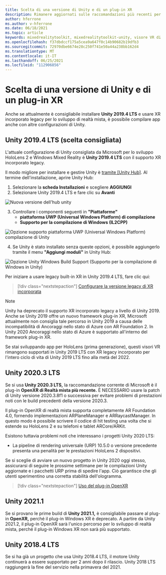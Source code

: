 ```yaml
---
title: Scelta di una versione di Unity e di un plug-in XR
description: Rimanere aggiornati sulle raccomandazioni più recenti per i plug-in Unity e XR per lo sviluppo di applicazioni HoloLens.
author: hferrone
ms.author: v-hferrone
ms.date: 06/18/2021
ms.topic: article
keywords: mixedrealitytoolkit, mixedrealitytoolkit-unity, visore VR di realtà mista, visore VR windows di realtà mista, visore VR di realtà virtuale, unity
ms.openlocfilehash: f37dbdccf175a5cea9a647f0c14b90682b19dfb3
ms.sourcegitcommit: 72970dbe6674e28c250f741e50a44a238bb162d4
ms.translationtype: MT
ms.contentlocale: it-IT
ms.lasthandoff: 06/25/2021
ms.locfileid: "112906856"
---
```

# <a name="choosing-a-unity-version-and-xr-plugin"></a>Scelta di una versione di Unity e di un plug-in XR

Anche se attualmente è consigliabile installare **Unity 2019.4 LTS** e usare XR incorporato legacy per lo sviluppo di realtà mista, è possibile compilare app anche con altre configurazioni di Unity.

## <a name="unity-20194-lts-recommended"></a>Unity 2019.4 LTS (scelta consigliata)

L'attuale configurazione di Unity consigliata da Microsoft per lo sviluppo HoloLens 2 e Windows Mixed Reality è **Unity 2019.4 LTS** con il supporto XR incorporato legacy.

Il modo migliore per installare e gestire Unity è <a href="https://unity3d.com/get-unity/download" target="_blank">tramite [Unity Hub]</a>. Al termine dell'installazione, aprire Unity Hub:

1. Selezionare la **scheda Installazioni** e scegliere **AGGIUNGI**
2. Selezionare Unity 2019.4 LTS e fare clic su **Avanti**

![Nuova versione dell'hub unity](images/unity-hub-img-2019.png)

3. Controllare i componenti seguenti in **"Piattaforme"**
    * **piattaforma UWP (Universal Windows Platform) di compilazione** 
    * **Supporto per la compilazione di Windows (IL2CPP)**

![Opzione supporto piattaforma UWP (Universal Windows Platform) compilazione di Unity](images/Unity_Install_Option_UWP_2019.png)

4. Se Unity è stato installato senza queste opzioni, è possibile aggiungerlo tramite il menu **"Aggiungi moduli"** in Unity Hub:

![Opzione Unity Windows Build Support (Supporto per la compilazione di Windows in Unity)](images/Unity_Install_Option_UWP2_2019.png)

Per iniziare a usare legacy built-in XR in Unity 2019.4 LTS, fare clic qui:

> [!div class="nextstepaction"]
> [Configurare la versione legacy di XR incorporata](./xr-project-setup.md?tabs=legacy)

> [!NOTE]
> Unity ha deprecato il supporto XR incorporato legacy a livello di Unity 2019.  Anche se Unity 2019 offre un nuovo framework plug-in XR, Microsoft attualmente non consiglia tale percorso in Unity 2019 a causa delle incompatibilità di Ancoraggi nello stato di Azure con AR Foundation 2.  In Unity 2020 Ancoraggi nello stato di Azure è supportato all'interno del framework plug-in XR.

Se stai sviluppando app per HoloLens (prima generazione), questi visori VR rimangono supportati in Unity 2019 LTS con XR legacy incorporato per l'intero ciclo di vita di Unity 2019 LTS fino alla metà del 2022.

## <a name="unity-20203-lts"></a>Unity 2020.3 LTS 

Se si usa **Unity 2020.3 LTS,** la raccomandazione corrente di Microsoft è il plug-in **OpenXR di Realtà mista più recente.** È NECESSARIO usare la patch di Unity versione 2020.3.8f1 o successiva per evitare problemi di prestazioni noti con le build precedenti della versione 2020.3.

Il plug-in OpenXR di realtà mista supporta completamente AR Foundation 4.0, fornendo implementazioni ARPlaneManager e ARRaycastManager. In questo modo è possibile scrivere il codice di hit testing una volta che si estende su HoloLens 2 e su telefoni e tablet ARCore/ARKit.

Esistono tuttavia problemi noti che interessano i progetti Unity 2020 LTS:

* La pipeline di rendering universale (URP) 10.5.0 o versione precedente presenta una penalità per le prestazioni HoloLens 2 dispositivi.

Se si sceglie di avviare un nuovo progetto in Unity 2020 oggi stesso, assicurarsi di seguire le prossime settimane per le compilazioni Unity aggiornate e i pacchetti URP prima di spedire l'app.  Ciò garantisce che gli utenti sperimentino una corretta stabilità dell'ologramma.

> [!div class="nextstepaction"]
> [Uso del plug-in OpenXR](./xr-project-setup.md?tabs=openxr)

## <a name="unity-20211"></a>Unity 2021.1

Se si provano le prime build di **Unity 2021.1,** è consigliabile passare al plug-in **OpenXR,** perché il plug-in Windows XR è deprecato.  A partire da Unity 2021.2, il plug-in OpenXR sarà l'unico percorso per lo sviluppo di realtà mista, perché il plug-in Windows XR non sarà più supportato.

## <a name="unity-20184-lts"></a>Unity 2018.4 LTS

Se si ha già un progetto che usa Unity 2018.4 LTS, il motore Unity continuerà a essere supportato per 2 anni dopo il rilascio.  Unity 2018 LTS raggiungerà la fine del servizio nella primavera del 2021.